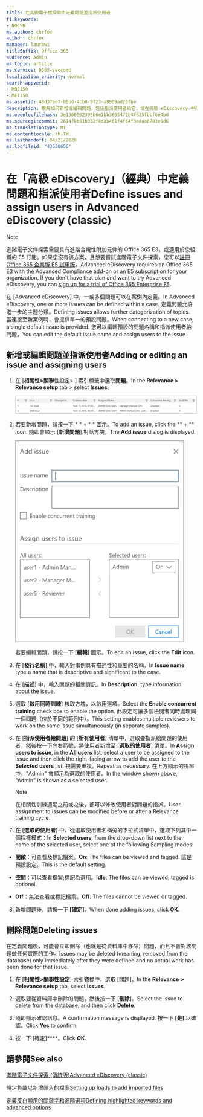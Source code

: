 ```yaml
---
title: 在高級電子檔探索中定義問題並指派使用者
f1.keywords:
- NOCSH
ms.author: chrfox
author: chrfox
manager: laurawi
titleSuffix: Office 365
audience: Admin
ms.topic: article
ms.service: O365-seccomp
localization_priority: Normal
search.appverid:
- MOE150
- MET150
ms.assetid: 48d37ee7-05bd-4cb8-9723-a8959ad23fbe
description: 瞭解如何新增或編輯問題，包括指派使用者給它，或在高級 eDiscovery 中刪除 eDiscovery 案例的問題。
ms.openlocfilehash: 3e1366962393b6e1bb3605472b4f635fbcf6e4bd
ms.sourcegitcommit: 2614f8b81b332f8dab461f4f64f3adaa6703e0d6
ms.translationtype: MT
ms.contentlocale: zh-TW
ms.lasthandoff: 04/21/2020
ms.locfileid: "43630656"
---
```

# <a name="define-issues-and-assign-users-in-advanced-ediscovery-classic"></a><span data-ttu-id="2b18b-103">在「高級 eDiscovery」（經典）中定義問題和指派使用者</span><span class="sxs-lookup"><span data-stu-id="2b18b-103">Define issues and assign users in Advanced eDiscovery (classic)</span></span>

> [!NOTE]
> <span data-ttu-id="2b18b-p101">進階電子文件探索需要具有進階合規性附加元件的 Office 365 E3，或適用於您組織的 E5 訂閱。如果您沒有該方案，且想要嘗試進階電子文件探索，您可以[註冊 Office 365 企業版 E5 試用版](https://go.microsoft.com/fwlink/p/?LinkID=698279)。</span><span class="sxs-lookup"><span data-stu-id="2b18b-p101">Advanced eDiscovery requires an Office 365 E3 with the Advanced Compliance add-on or an E5 subscription for your organization. If you don't have that plan and want to try Advanced eDiscovery, you can [sign up for a trial of Office 365 Enterprise E5](https://go.microsoft.com/fwlink/p/?LinkID=698279).</span></span> 
  
<span data-ttu-id="2b18b-106">在 [Advanced eDiscovery] 中，一或多個問題可以在案例內定義。</span><span class="sxs-lookup"><span data-stu-id="2b18b-106">In Advanced eDiscovery, one or more issues can be defined within a case.</span></span> <span data-ttu-id="2b18b-107">定義問題允許進一步的主題分類。</span><span class="sxs-lookup"><span data-stu-id="2b18b-107">Defining issues allows further categorization of topics.</span></span> <span data-ttu-id="2b18b-108">當連接至新案例時，會提供單一的預設問題。</span><span class="sxs-lookup"><span data-stu-id="2b18b-108">When connecting to a new case, a single default issue is provided.</span></span> <span data-ttu-id="2b18b-109">您可以編輯預設的問題名稱和指派使用者給問題。</span><span class="sxs-lookup"><span data-stu-id="2b18b-109">You can edit the default issue name and assign users to the issue.</span></span> 
  
## <a name="adding-or-editing-an-issue-and-assigning-users"></a><span data-ttu-id="2b18b-110">新增或編輯問題並指派使用者</span><span class="sxs-lookup"><span data-stu-id="2b18b-110">Adding or editing an issue and assigning users</span></span>

1. <span data-ttu-id="2b18b-111">在 [**相關性\>關聯**性設定\> ] 索引標籤中選取**問題**。</span><span class="sxs-lookup"><span data-stu-id="2b18b-111">In the **Relevance \> Relevance setup** tab \> select **Issues**.</span></span>
    
    ![相關性設定問題](../media/dfd8f9ef-b167-4ed9-980e-00ae98a97169.png)
  
2. <span data-ttu-id="2b18b-113">若要新增問題，請按一下 \* \* + \* \* 圖示。</span><span class="sxs-lookup"><span data-stu-id="2b18b-113">To add an issue, click the \*\* + \*\* icon.</span></span> <span data-ttu-id="2b18b-114">隨即會顯示 [**新增問題**] 對話方塊。</span><span class="sxs-lookup"><span data-stu-id="2b18b-114">The **Add issue** dialog is displayed.</span></span> 
    
    ![相關性設定新增問題](../media/c8e94982-139a-472a-b85d-282f2d742046.png)
  
    <span data-ttu-id="2b18b-116">若要編輯問題，請按一下 [**編輯**] 圖示。</span><span class="sxs-lookup"><span data-stu-id="2b18b-116">To edit an issue, click the **Edit** icon.</span></span> 
    
3. <span data-ttu-id="2b18b-117">在 [**發行名稱**] 中，輸入對事例具有描述性和重要的名稱。</span><span class="sxs-lookup"><span data-stu-id="2b18b-117">In **Issue name**, type a name that is descriptive and significant to the case.</span></span> 
    
4. <span data-ttu-id="2b18b-118">在 [**描述**] 中，輸入問題的相關資訊。</span><span class="sxs-lookup"><span data-stu-id="2b18b-118">In **Description**, type information about the issue.</span></span>
    
5. <span data-ttu-id="2b18b-119">選取 [**啟用同時訓練**] 核取方塊，以啟用選項。</span><span class="sxs-lookup"><span data-stu-id="2b18b-119">Select the **Enable concurrent training** check box to enable the option.</span></span> <span data-ttu-id="2b18b-120">此設定可讓多個檢閱者同時處理同一個問題（位於不同的範例中）。</span><span class="sxs-lookup"><span data-stu-id="2b18b-120">This setting enables multiple reviewers to work on the same issue simultaneously (in separate samples).</span></span> 
    
6. <span data-ttu-id="2b18b-121">在 [**指派使用者給問題**] 的 [**所有使用者**] 清單中，選取要指派給問題的使用者，然後按一下向右箭號，將使用者新增至 [**選取的使用者**] 清單。</span><span class="sxs-lookup"><span data-stu-id="2b18b-121">In **Assign users to issue**, in the **All users** list, select a user to be assigned to the issue and then click the right-facing arrow to add the user to the **Selected users** list.</span></span> <span data-ttu-id="2b18b-122">視需要重複。</span><span class="sxs-lookup"><span data-stu-id="2b18b-122">Repeat as necessary.</span></span> <span data-ttu-id="2b18b-123">在上方顯示的視窗中，"Admin" 會顯示為選取的使用者。</span><span class="sxs-lookup"><span data-stu-id="2b18b-123">In the window shown above, "Admin" is shown as a selected user.</span></span> 
    
    > [!NOTE]
    > <span data-ttu-id="2b18b-124">在相關性訓練週期之前或之後，都可以修改使用者對問題的指派。</span><span class="sxs-lookup"><span data-stu-id="2b18b-124">User assignment to issues can be modified before or after a Relevance training cycle.</span></span> 
  
7. <span data-ttu-id="2b18b-125">在 [**選取的使用者**] 中，從選取使用者名稱旁的下拉式清單中，選取下列其中一個採樣模式：</span><span class="sxs-lookup"><span data-stu-id="2b18b-125">In **Selected users**, from the drop-down list next to the name of the selected user, select one of the following Sampling modes:</span></span> 
    
  - <span data-ttu-id="2b18b-126">**開啟**：可查看及標記檔案。</span><span class="sxs-lookup"><span data-stu-id="2b18b-126">**On**: The files can be viewed and tagged.</span></span> <span data-ttu-id="2b18b-127">這是預設設定。</span><span class="sxs-lookup"><span data-stu-id="2b18b-127">This is the default setting.</span></span>
    
  - <span data-ttu-id="2b18b-128">**空閒**：可以查看檔案;標記為選用。</span><span class="sxs-lookup"><span data-stu-id="2b18b-128">**Idle**: The files can be viewed; tagged is optional.</span></span>
    
  - <span data-ttu-id="2b18b-129">**Off**：無法查看或標記檔案。</span><span class="sxs-lookup"><span data-stu-id="2b18b-129">**Off**: The files cannot be viewed or tagged.</span></span>
    
8. <span data-ttu-id="2b18b-130">新增問題後，請按一下 **[確定]**。</span><span class="sxs-lookup"><span data-stu-id="2b18b-130">When done adding issues, click **OK**.</span></span>
    
## <a name="deleting-issues"></a><span data-ttu-id="2b18b-131">刪除問題</span><span class="sxs-lookup"><span data-stu-id="2b18b-131">Deleting issues</span></span>

<span data-ttu-id="2b18b-132">在定義問題後，可能會立即刪除（也就是從資料庫中移除）問題，而且不會對該問題做任何實際的工作。</span><span class="sxs-lookup"><span data-stu-id="2b18b-132">Issues may be deleted (meaning, removed from the database) only immediately after they were defined and no actual work has been done for that issue.</span></span> 
  
1. <span data-ttu-id="2b18b-133">在 [**相關性\>關聯性設定**] 索引**卷**標中，選取 [問題]。</span><span class="sxs-lookup"><span data-stu-id="2b18b-133">In the **Relevance \> Relevance setup** tab, select **Issues**.</span></span>
    
2. <span data-ttu-id="2b18b-134">選取要從資料庫中刪除的問題，然後按一下 [**刪除**]。</span><span class="sxs-lookup"><span data-stu-id="2b18b-134">Select the issue to delete from the database, and then click **Delete**.</span></span>
    
3. <span data-ttu-id="2b18b-135">隨即顯示確認訊息。</span><span class="sxs-lookup"><span data-stu-id="2b18b-135">A confirmation message is displayed.</span></span> <span data-ttu-id="2b18b-136">按一下 **[是]** 以確認。</span><span class="sxs-lookup"><span data-stu-id="2b18b-136">Click **Yes** to confirm.</span></span> 
    
4. <span data-ttu-id="2b18b-137">按一下 [確定]\*\*\*\*。</span><span class="sxs-lookup"><span data-stu-id="2b18b-137">Click **OK**.</span></span>
    
## <a name="see-also"></a><span data-ttu-id="2b18b-138">請參閱</span><span class="sxs-lookup"><span data-stu-id="2b18b-138">See also</span></span>

[<span data-ttu-id="2b18b-139">進階電子文件探索 (傳統版)</span><span class="sxs-lookup"><span data-stu-id="2b18b-139">Advanced eDiscovery (classic)</span></span>](office-365-advanced-ediscovery.md)
  
[<span data-ttu-id="2b18b-140">設定負載以新增匯入的檔案</span><span class="sxs-lookup"><span data-stu-id="2b18b-140">Setting up loads to add imported files</span></span>](set-up-loads-to-add-imported-files.md)
  
[<span data-ttu-id="2b18b-141">定義反白顯示的關鍵字和進階選項</span><span class="sxs-lookup"><span data-stu-id="2b18b-141">Defining highlighted keywords and advanced options</span></span>](define-highlighted-keywords-and-advanced-options.md)

